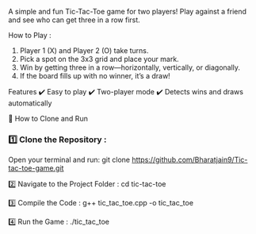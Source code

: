 A simple and fun Tic-Tac-Toe game for two players! Play against a friend and see who can get three in a row first.

How to Play : 
1. Player 1 (X) and Player 2 (O) take turns.
2. Pick a spot on the 3x3 grid and place your mark.
3. Win by getting three in a row—horizontally, vertically, or diagonally.
4. If the board fills up with no winner, it’s a draw!

Features
✔️ Easy to play
✔️ Two-player mode
✔️ Detects wins and draws automatically

🚀 How to Clone and Run  

### 1️⃣ Clone the Repository : 
Open your terminal and run:  git clone <https://github.com/Bharatjain9/Tic-tac-toe-game.git>

2️⃣ Navigate to the Project Folder : 
cd tic-tac-toe

3️⃣ Compile the Code :
g++ tic_tac_toe.cpp -o tic_tac_toe

4️⃣ Run the Game :
./tic_tac_toe
